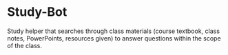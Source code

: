 # Study-Bot
Study helper that searches through class materials (course textbook, class notes, PowerPoints, resources given) to answer questions within the scope of the class.  
